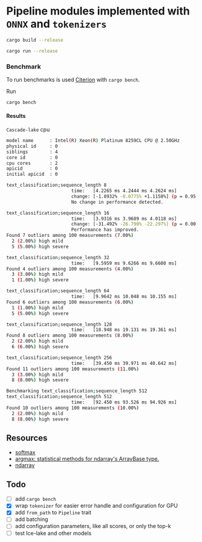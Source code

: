 # Pipeline modules implemented with `ONNX` and `tokenizers`


```bash
cargo build --release

cargo run --release

```

### Benchmark

To run benchmarks is used [Citerion](https://github.com/bheisler/criterion.rs) with `cargo bench`. 

Run

```bash
cargo bench
```

#### Results 

`Cascade-lake` cpu
```bash
model name      : Intel(R) Xeon(R) Platinum 8259CL CPU @ 2.50GHz
physical id     : 0
siblings        : 4
core id         : 0
cpu cores       : 2
apicid          : 0
initial apicid  : 0
```

```bash
text_classification;sequence_length 8                                                                             
                        time:   [4.2265 ms 4.2444 ms 4.2624 ms]
                        change: [-1.8932% -0.0775% +1.1158%] (p = 0.95 > 0.05)
                        No change in performance detected.

text_classification;sequence_length 16                                                                             
                        time:   [3.9316 ms 3.9689 ms 4.0118 ms]
                        change: [-31.492% -26.790% -22.297%] (p = 0.00 < 0.05)
                        Performance has improved.
Found 7 outliers among 100 measurements (7.00%)
  2 (2.00%) high mild
  5 (5.00%) high severe

text_classification;sequence_length 32                                                                            
                        time:   [9.5959 ms 9.6266 ms 9.6600 ms]
Found 4 outliers among 100 measurements (4.00%)
  3 (3.00%) high mild
  1 (1.00%) high severe

text_classification;sequence_length 64                                                                            
                        time:   [9.9642 ms 10.048 ms 10.155 ms]
Found 6 outliers among 100 measurements (6.00%)
  1 (1.00%) high mild
  5 (5.00%) high severe

text_classification;sequence_length 128                                                                            
                        time:   [18.948 ms 19.131 ms 19.361 ms]
Found 8 outliers among 100 measurements (8.00%)
  2 (2.00%) high mild
  6 (6.00%) high severe

text_classification;sequence_length 256                                                                            
                        time:   [39.450 ms 39.971 ms 40.642 ms]
Found 11 outliers among 100 measurements (11.00%)
  3 (3.00%) high mild
  8 (8.00%) high severe

Benchmarking text_classification;sequence_length 512
text_classification;sequence_length 512                                                                            
                        time:   [92.450 ms 93.526 ms 94.926 ms]
Found 10 outliers among 100 measurements (10.00%)
  2 (2.00%) high mild
  8 (8.00%) high severe
```





## Resources

* [softmax](https://github.com/CasperN/drug/blob/1a7cc4532aa4bdb7ce091a53d2d6b14ab2d5a0dd/src/lib.rs#L77)
* [argmax: statistical methods for ndarray's ArrayBase type.](https://github.com/rust-ndarray/ndarray-stats)
* [ndarray](https://github.com/rust-ndarray/ndarray)

## Todo

* [ ] add `cargo bench`
* [x] wrap `tokenizer` for easier error handle and configuration for GPU
* [x] add `from_path` to `Pipeline` trait
* [ ] add batching
* [ ] add configuration parameters, like all scores, or only the top-k
* [ ] test Ice-lake and other models
